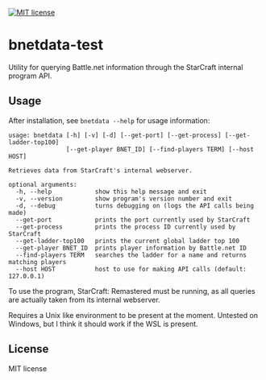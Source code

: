 [![MIT license](https://img.shields.io/badge/license-MIT-brightgreen.svg)](https://opensource.org/licenses/MIT)

# bnetdata-test

Utility for querying Battle.net information through the StarCraft internal program API.

## Usage

After installation, see `bnetdata --help` for usage information:

```
usage: bnetdata [-h] [-v] [-d] [--get-port] [--get-process] [--get-ladder-top100]
                [--get-player BNET_ID] [--find-players TERM] [--host HOST]

Retrieves data from StarCraft's internal webserver.

optional arguments:
  -h, --help            show this help message and exit
  -v, --version         show program's version number and exit
  -d, --debug           turns debugging on (logs the API calls being made)
  --get-port            prints the port currently used by StarCraft
  --get-process         prints the process ID currently used by StarCraft
  --get-ladder-top100   prints the current global ladder top 100
  --get-player BNET_ID  prints player information by Battle.net ID
  --find-players TERM   searches the ladder for a name and returns matching players
  --host HOST           host to use for making API calls (default: 127.0.0.1)
```

To use the program, StarCraft: Remastered must be running, as all queries are actually taken from its internal webserver.

Requires a Unix like environment to be present at the moment. Untested on Windows, but I think it should work if the WSL is present.

## License

MIT license
